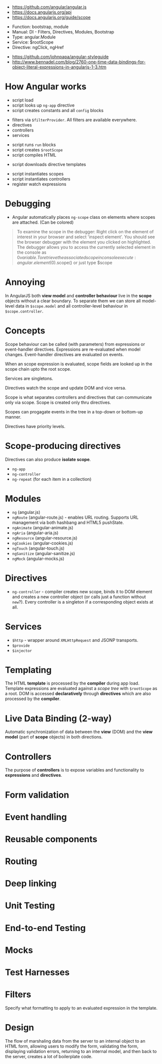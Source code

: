 - https://github.com/angular/angular.js
- https://docs.angularjs.org/api
- https://docs.angularjs.org/guide/scope
 + Function: bootstrap, module
 + Manual: DI - Filters, Directives, Modules, Bootstrap
 + Type: angular.Module
 + Service: $rootScope
 + Directive: ngClick, ngHref
- https://github.com/johnpapa/angular-styleguide
- http://www.bennadel.com/blog/2760-one-time-data-bindings-for-object-literal-expressions-in-angularjs-1-3.htm

# How Angular works
- script load
- script looks up `ng-app` directive
- script creates constants and all `config` blocks 
 + filters via `$filterProvider`. All filters are available everywhere.
 + directives
 + controllers
 + services
- script runs `run` blocks
- script creates `$rootScope`
- script compiles HTML
 + script downloads directive templates
- script instantiates scopes
- script instantiates controllers
- register watch expressions

# Debugging
- Angular automatically places `ng-scope` class on elements where scopes are attached. (Can be colored)

> To examine the scope in the debugger:
> Right click on the element of interest in your browser and select 'inspect element'. You should see the browser debugger with the element you clicked on highlighted.
> The debugger allows you to access the currently selected element in the console as $0 variable.
> To retrieve the associated scope in console execute: angular.element($0).scope() or just type $scope

# Annoying
In AngularJS both **view model** and **controller behaviour** live in the **scope** objects without a clear boundary. To separate them we can store all model-level data in `$scope.model` and all controller-level behaviour in `$scope.controller`.

# Concepts
Scope behaviour can be called (with parameters) from expressions or event-handler directives. Expressions are re-evaluated when model changes. Event-handler directives are evaluated on events.

When an scope expression is evaluated, scope fields are looked up in the scope chain upto the root scope.

Services are singletons.

Directives watch the scope and update DOM and vice versa.

Scope is what separates controllers and directives that can communicate only via scope. Scope is created only thru directives.

Scopes can progagate events in the tree in a top-down or bottom-up manner.

Directives have priority levels.

# Scope-producing directives
Directives can also produce **isolate scope**.
- `ng-app`
- `ng-controller`
- `ng-repeat` (for each item in a collection)

# Modules
- `ng` (angular.js)
- `ngRoute` (angular-route.js) - enables URL routing. Supports URL management via both hashbang and HTML5 pushState.
- `ngAnimate` (angular-animate.js)
- `ngAria` (angular-aria.js)
- `ngResource` (angular-resource.js)
- `ngCookies` (angular-cookies.js)
- `ngTouch` (angular-touch.js)
- `ngSanitize` (angular-sanitize.js)
- `ngMock` (angular-mocks.js)

# Directives
- `ng-controller` - compiler creates new scope, binds it to DOM element and creates a new controller object (or calls just a function without `new`?). Every controller is a singleton if a corresponding object exists at all.


# Services
- `$http` - wrapper around `XMLHttpRequest` and JSONP transports.
- `$provide`
- `$injector`

# Templating
The HTML **template** is processed by the **compiler** during app load. Template expressions are evaluated against a *scope tree* with `$rootScope` as a root.
DOM is accessed **declaratively** through **directives** which are also processed by the **compiler**. 

# Live Data Binding (2-way)
Automatic synchronization of data between the **view** (DOM) and the **view model** (part of **scope** objects) in both directions.

# Controllers
The purpose of **controllers** is to expose variables and functionality to **expressions** and **directives**.

# Form validation

# Event handling

# Reusable components

# Routing

# Deep linking

# Unit Testing

# End-to-end Testing

# Mocks

# Test Harnesses

# Filters
Specify what formatting to apply to an evaluated expression in the template.

# Design
The flow of marshaling data from the server to an internal object to an HTML form, allowing users to modify the form, validating the form, displaying validation errors, returning to an internal model, and then back to the server, creates a lot of boilerplate code.
